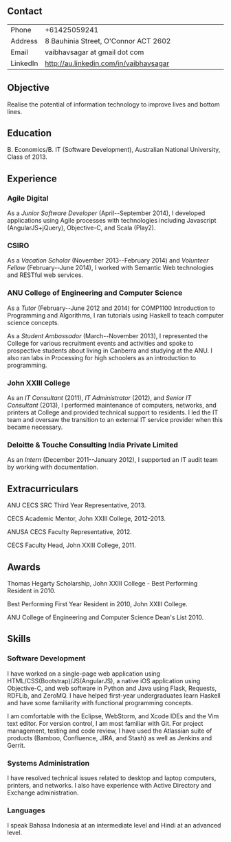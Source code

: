 Contact
-------

<table>
<colgroup>
<col width="11%" />
<col width="88%" />
</colgroup>
<tbody>
<tr class="odd">
<td align="left">Phone</td>
<td align="left">+61425059241</td>
</tr>
<tr class="even">
<td align="left">Address</td>
<td align="left">8 Bauhinia Street, O'Connor ACT 2602</td>
</tr>
<tr class="odd">
<td align="left">Email</td>
<td align="left"><script type="text/javascript">
<!--
h='&#x67;&#x6d;&#x61;&#x69;&#108;&#46;&#x63;&#x6f;&#x6d;';a='&#64;';n='&#118;&#x61;&#x69;&#98;&#104;&#x61;&#118;&#x73;&#x61;&#x67;&#x61;&#114;';e=n+a+h;
document.write('<a h'+'ref'+'="ma'+'ilto'+':'+e+'">'+e+'<\/'+'a'+'>');
// -->
</script><noscript>&#118;&#x61;&#x69;&#98;&#104;&#x61;&#118;&#x73;&#x61;&#x67;&#x61;&#114;&#32;&#x61;&#116;&#32;&#x67;&#x6d;&#x61;&#x69;&#108;&#32;&#100;&#x6f;&#116;&#32;&#x63;&#x6f;&#x6d;</noscript></td>
</tr>
<tr class="even">
<td align="left">LinkedIn</td>
<td align="left"><a href="http://au.linkedin.com/in/vaibhavsagar">http://au.linkedin.com/in/vaibhavsagar</a></td>
</tr>
</tbody>
</table>

Objective
---------

Realise the potential of information technology to improve lives and bottom lines.

Education
---------

B. Economics/B. IT (Software Development), Australian National University, Class of 2013.

Experience
----------

### Agile Digital

As a *Junior Software Developer* (April--September 2014), I developed applications using Agile processes with technologies including Javascript (AngularJS+jQuery), Objective-C, and Scala (Play2).

### CSIRO

As a *Vacation Scholar* (November 2013--February 2014) and *Volunteer Fellow* (February--June 2014), I worked with Semantic Web technologies and RESTful web services.

### ANU College of Engineering and Computer Science

As a *Tutor* (February--June 2012 and 2014) for COMP1100 Introduction to Programming and Algorithms, I ran tutorials using Haskell to teach computer science concepts.

As a *Student Ambassador* (March--November 2013), I represented the College for various recruitment events and activities and spoke to prospective students about living in Canberra and studying at the ANU. I also ran labs in Processing for high schoolers as an introduction to programming.

### John XXIII College

As an *IT Consultant* (2011), *IT Administrator* (2012), and *Senior IT Consultant* (2013), I performed maintenance of computers, networks, and printers at College and provided technical support to residents. I led the IT team and oversaw the transition to an external IT service provider when this became necessary.

### Deloitte & Touche Consulting India Private Limited

As an *Intern* (December 2011--January 2012), I supported an IT audit team by working with documentation.

Extracurriculars
----------------

ANU CECS SRC Third Year Representative, 2013.

CECS Academic Mentor, John XXIII College, 2012-2013.

ANUSA CECS Faculty Representative, 2012.

CECS Faculty Head, John XXIII College, 2011.

Awards
------

Thomas Hegarty Scholarship, John XXIII College - Best Performing Resident in 2010.

Best Performing First Year Resident in 2010, John XXIII College.

ANU College of Engineering and Computer Science Dean's List 2010.

Skills
------

### Software Development

I have worked on a single-page web application using HTML/CSS(Bootstrap)/JS(AngularJS), a native iOS application using Objective-C, and web software in Python and Java using Flask, Requests, RDFLib, and ZeroMQ. I have helped first-year undergraduates learn Haskell and have some familiarity with functional programming concepts.

I am comfortable with the Eclipse, WebStorm, and Xcode IDEs and the Vim text editor. For version control, I am most familiar with Git. For project management, testing and code review, I have used the Atlassian suite of products (Bamboo, Confluence, JIRA, and Stash) as well as Jenkins and Gerrit.

### Systems Administration

I have resolved technical issues related to desktop and laptop computers, printers, and networks. I also have experience with Active Directory and Exchange administration.

### Languages

I speak Bahasa Indonesia at an intermediate level and Hindi at an advanced level.

